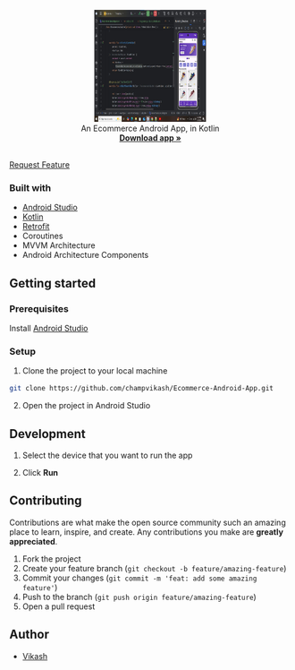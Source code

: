 <p align="center">
  <img src="./app/src/main/res/screenshot1.jpg" height="200px" , width= "200px" />
  <br />
  An Ecommerce Android App, in Kotlin
  <br />
  <a href="https://github.com/champvikash/Ecommerce-Android-App/tree/v-1.0/app/release/latest">
    <strong>Download app »</strong>
  </a>
  <br />
  <br />
  
  <a href="https://github.com/champvikash/Ecommerce-Android-App/issues">Request Feature</a>
</p>



### Built with

- [Android Studio](https://developer.android.com/studio)
- [Kotlin](https://kotlinlang.org)
- [Retrofit](https://square.github.io/retrofit)
- Coroutines
- MVVM Architecture
- Android Architecture Components


## Getting started

### Prerequisites

Install [Android Studio](https://developer.android.com/studio)

### Setup

1. Clone the project to your local machine

```bash
git clone https://github.com/champvikash/Ecommerce-Android-App.git
```

2. Open the project in Android Studio

   
## Development

1. Select the device that you want to run the app

2. Click **Run**

## Contributing

Contributions are what make the open source community such an amazing place to learn, inspire, and create. Any contributions you make are **greatly appreciated**.

1. Fork the project
2. Create your feature branch (`git checkout -b feature/amazing-feature`)
3. Commit your changes (`git commit -m 'feat: add some amazing feature'`)
4. Push to the branch (`git push origin feature/amazing-feature`)
5. Open a pull request


## Author
- [Vikash](https://github.com/champvikash)


